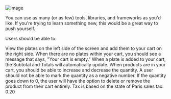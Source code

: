 ![image](https://user-images.githubusercontent.com/17516496/170832037-15473c31-0fea-4339-8fca-fef19a408d53.png)

You can use as many (or as few) tools, libraries, and frameworks as you'd like. If you're trying to learn something new, this would be a great way to push yourself.

Users should be able to:

View the plates on the left side of the screen and add them to your cart on the right side.
When there are no plates within your cart, you should see a message that says, "Your cart is empty."
When a plate is added to your cart, the Subtotal and Totals will automatically update.
When products are in your cart, you should be able to increase and decrease the quantity.
A user should not be able to mark the quantity as a negative number.
If the quantity goes down to 0, the user will have the option to delete or remove the product from their cart entirely.
Tax is based on the state of Paris sales tax: 0.20
